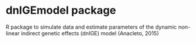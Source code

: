 # dnIGEmodel package

R package to simulate data and estimate parameters of the dynamic non-linear indirect genetic effects (dnIGE) model (Anacleto, 2015)